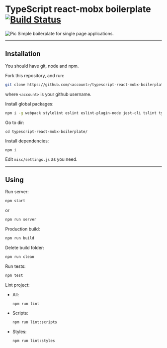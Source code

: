# TypeScript react-mobx boilerplate [![Build Status](https://travis-ci.org/lozinsky/typescript-react-mobx-boilerplate.svg?branch=master)](https://travis-ci.org/lozinsky/typescript-react-mobx-boilerplate)
![Pic](http://i.imgur.com/uB7Dtbc.jpg)
Simple boilerplate for single page applications.
___

## Installation
You should have git, node and npm.

Fork this repository, and run:
```sh
git clone https://github.com/<account>/typescript-react-mobx-boilerplate.git
```
where ```<account>``` is your github username.

Install global packages:

```sh
npm i -g webpack stylelint eslint eslint-plugin-node jest-cli tslint typescript@2.0.3
```

Go to dir:

```
cd typescript-react-mobx-boilerplate/
```

Install dependencies:

```sh
npm i
```

Edit ```misc/settings.js``` as you need.

___
## Using
Run server:

```sh
npm start
```

or

```sh
npm run server
```

Production build:

```sh
npm run build
```

Delete build folder:

```sh
npm run clean
```

Run tests:

```sh
npm test
```

Lint project:

- All:

	```sh
	npm run lint
	```

- Scripts:

	```sh
	npm run lint:scripts
	```

- Styles:

	```sh
	npm run lint:styles
	```